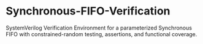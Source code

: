 # Synchronous-FIFO-Verification
SystemVerilog Verification Environment for a parameterized Synchronous FIFO with constrained-random testing, assertions, and functional coverage.
